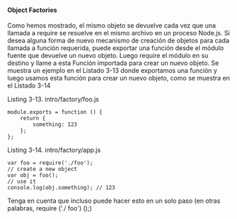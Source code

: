 #### Object Factories
Como hemos mostrado, el mismo objeto se devuelve cada vez que una llamada a require se resuelve en el mismo archivo en 
un proceso Node.js.
Si desea alguna forma de nuevo mecanismo de creación de objetos para cada llamada a función requerida, puede exportar 
una función
desde el módulo fuente que devuelve un nuevo objeto. Luego require el módulo en su destino y llame a esta
Función importada para crear un nuevo objeto. Se muestra un ejemplo en el Listado 3-13 donde exportamos una función y 
luego
usamos esta función para crear un nuevo objeto, como se muestra en el Listado 3-14

Listing 3-13. intro/factory/foo.js
```
module.exports = function () {
    return {
        something: 123
    };
};
```

Listing 3-14. intro/factory/app.js

```
var foo = require('./foo');
// create a new object
var obj = foo();
// use it
console.log(obj.something); // 123
```
Tenga en cuenta que incluso puede hacer esto en un solo paso (en otras palabras, require ('./ foo') ();)


